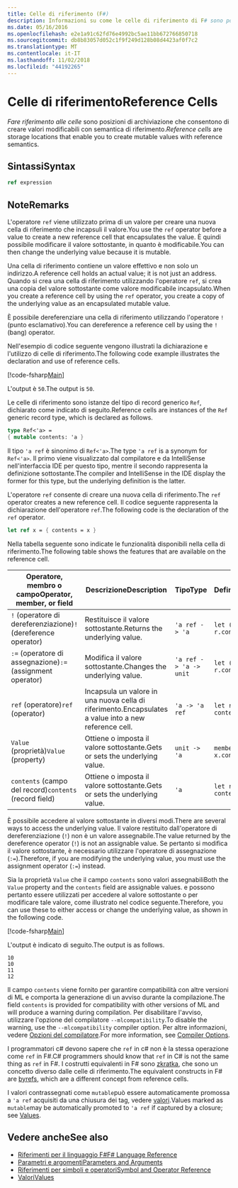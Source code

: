 ```yaml
---
title: Celle di riferimento (F#)
description: Informazioni su come le celle di riferimento di F# sono posizioni di archiviazione che consentono di creare valori modificabili con semantica di riferimento.
ms.date: 05/16/2016
ms.openlocfilehash: e2e1a91c62fd76e4992bc5ae11bb672766850718
ms.sourcegitcommit: db8b83057d052c1f9f249d128b08d4423af0f7c2
ms.translationtype: MT
ms.contentlocale: it-IT
ms.lasthandoff: 11/02/2018
ms.locfileid: "44192265"
---
```

# <a name="reference-cells"></a><span data-ttu-id="14426-103">Celle di riferimento</span><span class="sxs-lookup"><span data-stu-id="14426-103">Reference Cells</span></span>

<span data-ttu-id="14426-104">*Fare riferimento alle celle* sono posizioni di archiviazione che consentono di creare valori modificabili con semantica di riferimento.</span><span class="sxs-lookup"><span data-stu-id="14426-104">*Reference cells* are storage locations that enable you to create mutable values with reference semantics.</span></span>

## <a name="syntax"></a><span data-ttu-id="14426-105">Sintassi</span><span class="sxs-lookup"><span data-stu-id="14426-105">Syntax</span></span>

```fsharp
ref expression
```

## <a name="remarks"></a><span data-ttu-id="14426-106">Note</span><span class="sxs-lookup"><span data-stu-id="14426-106">Remarks</span></span>

<span data-ttu-id="14426-107">L'operatore `ref` viene utilizzato prima di un valore per creare una nuova cella di riferimento che incapsuli il valore.</span><span class="sxs-lookup"><span data-stu-id="14426-107">You use the `ref` operator before a value to create a new reference cell that encapsulates the value.</span></span> <span data-ttu-id="14426-108">È quindi possibile modificare il valore sottostante, in quanto è modificabile.</span><span class="sxs-lookup"><span data-stu-id="14426-108">You can then change the underlying value because it is mutable.</span></span>

<span data-ttu-id="14426-109">Una cella di riferimento contiene un valore effettivo e non solo un indirizzo.</span><span class="sxs-lookup"><span data-stu-id="14426-109">A reference cell holds an actual value; it is not just an address.</span></span> <span data-ttu-id="14426-110">Quando si crea una cella di riferimento utilizzando l'operatore `ref`, si crea una copia del valore sottostante come valore modificabile incapsulato.</span><span class="sxs-lookup"><span data-stu-id="14426-110">When you create a reference cell by using the `ref` operator, you create a copy of the underlying value as an encapsulated mutable value.</span></span>

<span data-ttu-id="14426-111">È possibile dereferenziare una cella di riferimento utilizzando l'operatore `!` (punto esclamativo).</span><span class="sxs-lookup"><span data-stu-id="14426-111">You can dereference a reference cell by using the `!` (bang) operator.</span></span>

<span data-ttu-id="14426-112">Nell'esempio di codice seguente vengono illustrati la dichiarazione e l'utilizzo di celle di riferimento.</span><span class="sxs-lookup"><span data-stu-id="14426-112">The following code example illustrates the declaration and use of reference cells.</span></span>

[!code-fsharp[Main](../../../samples/snippets/fsharp/lang-ref-1/snippet2201.fs)]

<span data-ttu-id="14426-113">L'output è `50`.</span><span class="sxs-lookup"><span data-stu-id="14426-113">The output is `50`.</span></span>

<span data-ttu-id="14426-114">Le celle di riferimento sono istanze del tipo di record generico `Ref`, dichiarato come indicato di seguito.</span><span class="sxs-lookup"><span data-stu-id="14426-114">Reference cells are instances of the `Ref` generic record type, which is declared as follows.</span></span>

```fsharp
type Ref<'a> =
{ mutable contents: 'a }
```

<span data-ttu-id="14426-115">Il tipo `'a ref` è sinonimo di `Ref<'a>`.</span><span class="sxs-lookup"><span data-stu-id="14426-115">The type `'a ref` is a synonym for `Ref<'a>`.</span></span> <span data-ttu-id="14426-116">Il primo viene visualizzato dal compilatore e da IntelliSense nell'interfaccia IDE per questo tipo, mentre il secondo rappresenta la definizione sottostante.</span><span class="sxs-lookup"><span data-stu-id="14426-116">The compiler and IntelliSense in the IDE display the former for this type, but the underlying definition is the latter.</span></span>

<span data-ttu-id="14426-117">L'operatore `ref` consente di creare una nuova cella di riferimento.</span><span class="sxs-lookup"><span data-stu-id="14426-117">The `ref` operator creates a new reference cell.</span></span> <span data-ttu-id="14426-118">Il codice seguente rappresenta la dichiarazione dell'operatore `ref`.</span><span class="sxs-lookup"><span data-stu-id="14426-118">The following code is the declaration of the `ref` operator.</span></span>

```fsharp
let ref x = { contents = x }
```

<span data-ttu-id="14426-119">Nella tabella seguente sono indicate le funzionalità disponibili nella cella di riferimento.</span><span class="sxs-lookup"><span data-stu-id="14426-119">The following table shows the features that are available on the reference cell.</span></span>

|<span data-ttu-id="14426-120">Operatore, membro o campo</span><span class="sxs-lookup"><span data-stu-id="14426-120">Operator, member, or field</span></span>|<span data-ttu-id="14426-121">Descrizione</span><span class="sxs-lookup"><span data-stu-id="14426-121">Description</span></span>|<span data-ttu-id="14426-122">Tipo</span><span class="sxs-lookup"><span data-stu-id="14426-122">Type</span></span>|<span data-ttu-id="14426-123">Definizione</span><span class="sxs-lookup"><span data-stu-id="14426-123">Definition</span></span>|
|--------------------------|-----------|----|----------|
|<span data-ttu-id="14426-124">`!` (operatore di dereferenziazione)</span><span class="sxs-lookup"><span data-stu-id="14426-124">`!` (dereference operator)</span></span>|<span data-ttu-id="14426-125">Restituisce il valore sottostante.</span><span class="sxs-lookup"><span data-stu-id="14426-125">Returns the underlying value.</span></span>|`'a ref -> 'a`|`let (!) r = r.contents`|
|<span data-ttu-id="14426-126">`:=` (operatore di assegnazione)</span><span class="sxs-lookup"><span data-stu-id="14426-126">`:=` (assignment operator)</span></span>|<span data-ttu-id="14426-127">Modifica il valore sottostante.</span><span class="sxs-lookup"><span data-stu-id="14426-127">Changes the underlying value.</span></span>|`'a ref -> 'a -> unit`|`let (:=) r x = r.contents <- x`|
|<span data-ttu-id="14426-128">`ref` (operatore)</span><span class="sxs-lookup"><span data-stu-id="14426-128">`ref` (operator)</span></span>|<span data-ttu-id="14426-129">Incapsula un valore in una nuova cella di riferimento.</span><span class="sxs-lookup"><span data-stu-id="14426-129">Encapsulates a value into a new reference cell.</span></span>|`'a -> 'a ref`|`let ref x = { contents = x }`|
|<span data-ttu-id="14426-130">`Value` (proprietà)</span><span class="sxs-lookup"><span data-stu-id="14426-130">`Value` (property)</span></span>|<span data-ttu-id="14426-131">Ottiene o imposta il valore sottostante.</span><span class="sxs-lookup"><span data-stu-id="14426-131">Gets or sets the underlying value.</span></span>|`unit -> 'a`|`member x.Value = x.contents`|
|<span data-ttu-id="14426-132">`contents` (campo del record)</span><span class="sxs-lookup"><span data-stu-id="14426-132">`contents` (record field)</span></span>|<span data-ttu-id="14426-133">Ottiene o imposta il valore sottostante.</span><span class="sxs-lookup"><span data-stu-id="14426-133">Gets or sets the underlying value.</span></span>|`'a`|`let ref x = { contents = x }`|
<span data-ttu-id="14426-134">È possibile accedere al valore sottostante in diversi modi.</span><span class="sxs-lookup"><span data-stu-id="14426-134">There are several ways to access the underlying value.</span></span> <span data-ttu-id="14426-135">Il valore restituito dall'operatore di dereferenziazione (`!`) non è un valore assegnabile.</span><span class="sxs-lookup"><span data-stu-id="14426-135">The value returned by the dereference operator (`!`) is not an assignable value.</span></span> <span data-ttu-id="14426-136">Se pertanto si modifica il valore sottostante, è necessario utilizzare l'operatore di assegnazione (`:=`).</span><span class="sxs-lookup"><span data-stu-id="14426-136">Therefore, if you are modifying the underlying value, you must use the assignment operator (`:=`) instead.</span></span>

<span data-ttu-id="14426-137">Sia la proprietà `Value` che il campo `contents` sono valori assegnabili</span><span class="sxs-lookup"><span data-stu-id="14426-137">Both the `Value` property and the `contents` field are assignable values.</span></span> <span data-ttu-id="14426-138">e possono pertanto essere utilizzati per accedere al valore sottostante o per modificare tale valore, come illustrato nel codice seguente.</span><span class="sxs-lookup"><span data-stu-id="14426-138">Therefore, you can use these to either access or change the underlying value, as shown in the following code.</span></span>

[!code-fsharp[Main](../../../samples/snippets/fsharp/lang-ref-1/snippet2203.fs)]

<span data-ttu-id="14426-139">L'output è indicato di seguito.</span><span class="sxs-lookup"><span data-stu-id="14426-139">The output is as follows.</span></span>

```
10
10
11
12
```

<span data-ttu-id="14426-140">Il campo `contents` viene fornito per garantire compatibilità con altre versioni di ML e comporta la generazione di un avviso durante la compilazione.</span><span class="sxs-lookup"><span data-stu-id="14426-140">The field `contents` is provided for compatibility with other versions of ML and will produce a warning during compilation.</span></span> <span data-ttu-id="14426-141">Per disabilitare l'avviso, utilizzare l'opzione del compilatore `--mlcompatibility`.</span><span class="sxs-lookup"><span data-stu-id="14426-141">To disable the warning, use the `--mlcompatibility` compiler option.</span></span> <span data-ttu-id="14426-142">Per altre informazioni, vedere [Opzioni del compilatore](compiler-options.md).</span><span class="sxs-lookup"><span data-stu-id="14426-142">For more information, see [Compiler Options](compiler-options.md).</span></span>

<span data-ttu-id="14426-143">I programmatori c# devono sapere che `ref` in c# non è la stessa operazione come `ref` in F#.</span><span class="sxs-lookup"><span data-stu-id="14426-143">C# programmers should know that `ref` in C# is not the same thing as `ref` in F#.</span></span> <span data-ttu-id="14426-144">I costrutti equivalenti in F# sono [zkratka](byrefs.md), che sono un concetto diverso dalle celle di riferimento.</span><span class="sxs-lookup"><span data-stu-id="14426-144">The equivalent constructs in F# are [byrefs](byrefs.md), which are a different concept from reference cells.</span></span>

<span data-ttu-id="14426-145">I valori contrassegnati come `mutable`può essere automaticamente promossa a `'a ref` acquisiti da una chiusura dei tag, vedere [valori](values/index.md).</span><span class="sxs-lookup"><span data-stu-id="14426-145">Values marked as `mutable`may be automatically promoted to `'a ref` if captured by a closure; see [Values](values/index.md).</span></span>

## <a name="see-also"></a><span data-ttu-id="14426-146">Vedere anche</span><span class="sxs-lookup"><span data-stu-id="14426-146">See also</span></span>

- [<span data-ttu-id="14426-147">Riferimenti per il linguaggio F#</span><span class="sxs-lookup"><span data-stu-id="14426-147">F# Language Reference</span></span>](index.md)
- [<span data-ttu-id="14426-148">Parametri e argomenti</span><span class="sxs-lookup"><span data-stu-id="14426-148">Parameters and Arguments</span></span>](parameters-and-arguments.md)
- [<span data-ttu-id="14426-149">Riferimenti per simboli e operatori</span><span class="sxs-lookup"><span data-stu-id="14426-149">Symbol and Operator Reference</span></span>](symbol-and-operator-reference/index.md)
- [<span data-ttu-id="14426-150">Valori</span><span class="sxs-lookup"><span data-stu-id="14426-150">Values</span></span>](values/index.md)
